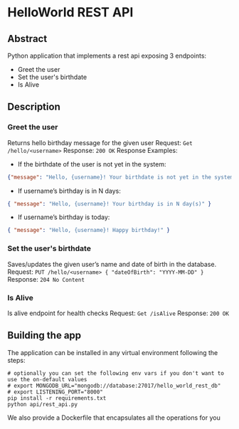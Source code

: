 # HelloWorld REST API

## Abstract
Python application that implements a rest api exposing 3 endpoints:
- Greet the user
- Set the user's birthdate
- Is Alive

## Description
### Greet the user 
Returns hello birthday message for the given user
Request: `Get /hello/<username>`
Response: `200 OK`
Response Examples:
- If the birthdate of the user is not yet in the system:
```json
{"message": "Hello, {username}! Your birthdate is not yet in the system"}
```
- If username’s birthday is in N days:
```json
{ "message": "Hello, {username}! Your birthday is in N day(s)" }
```
- If username’s birthday is today:
```json
{ "message": "Hello, {username}! Happy birthday!" }
```

### Set the user's birthdate
Saves/updates the given user’s name and date of birth in the database.
Request: `PUT /hello/<username> { "dateOfBirth": "YYYY-MM-DD" }`
Response: `204 No Content`


### Is Alive
Is alive endpoint for health checks
Request: `Get /isAlive`
Response: `200 OK`

## Building the app
The application can be installed in any virtual environment following the steps:
```shell
# optionally you can set the following env vars if you don't want to use the on-default values
# export MONGODB_URL="mongodb://database:27017/hello_world_rest_db"
# export LISTENING_PORT="8000"
pip install -r requirements.txt
python api/rest_api.py
```
We also provide a Dockerfile that encapsulates all the operations for you
